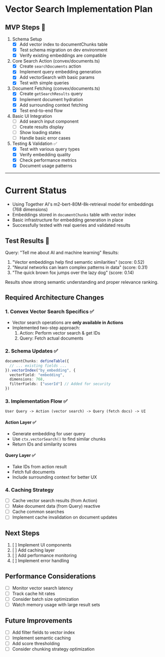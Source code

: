 # Vector Search Implementation Plan

## MVP Steps 🎯

1. Schema Setup
   - [x] Add vector index to documentChunks table
   - [x] Test schema migration on dev environment
   - [x] Verify existing embeddings are compatible

2. Core Search Action (convex/documents.ts)
   - [x] Create `searchDocuments` action
   - [x] Implement query embedding generation
   - [x] Add vectorSearch with basic params
   - [x] Test with simple queries

3. Document Fetching (convex/documents.ts)
   - [x] Create `getSearchResults` query
   - [x] Implement document hydration
   - [x] Add surrounding context fetching
   - [x] Test end-to-end flow

4. Basic UI Integration
   - [ ] Add search input component
   - [ ] Create results display
   - [ ] Show loading states
   - [ ] Handle basic error cases

5. Testing & Validation ✅
   - [x] Test with various query types
   - [x] Verify embedding quality
   - [x] Check performance metrics
   - [x] Document usage patterns

---

# Current Status
- Using Together AI's m2-bert-80M-8k-retrieval model for embeddings (768 dimensions)
- Embeddings stored in `documentChunks` table with vector index
- Basic infrastructure for embedding generation in place
- Successfully tested with real queries and validated results

## Test Results 🎯
Query: "Tell me about AI and machine learning"
Results:
1. "Vector embeddings help find semantic similarities" (score: 0.52)
2. "Neural networks can learn complex patterns in data" (score: 0.31)
3. "The quick brown fox jumps over the lazy dog" (score: 0.14)

Results show strong semantic understanding and proper relevance ranking.

## Required Architecture Changes

### 1. Convex Vector Search Specifics ✅
- Vector search operations are **only available in Actions**
- Implemented two-step approach:
  1. Action: Perform vector search & get IDs
  2. Query: Fetch actual documents

### 2. Schema Updates ✅
```typescript
documentChunks: defineTable({
  // ... existing fields ...
}).vectorIndex("by_embedding", {
  vectorField: "embedding",
  dimensions: 768,
  filterFields: ["userId"] // Added for security
})
```

### 3. Implementation Flow ✅
```
User Query -> Action (vector search) -> Query (fetch docs) -> UI
```

#### Action Layer ✅
- Generate embedding for user query
- Use `ctx.vectorSearch()` to find similar chunks
- Return IDs and similarity scores

#### Query Layer ✅
- Take IDs from action result
- Fetch full documents
- Include surrounding context for better UX

### 4. Caching Strategy
- [ ] Cache vector search results (from Action)
- [ ] Make document data (from Query) reactive
- [ ] Cache common searches
- [ ] Implement cache invalidation on document updates

## Next Steps
1. [ ] Implement UI components
2. [ ] Add caching layer
3. [ ] Add performance monitoring
4. [ ] Implement error handling

## Performance Considerations
- [ ] Monitor vector search latency
- [ ] Track cache hit rates
- [ ] Consider batch size optimization
- [ ] Watch memory usage with large result sets

## Future Improvements
- [ ] Add filter fields to vector index
- [ ] Implement semantic caching
- [ ] Add score thresholding
- [ ] Consider chunking strategy optimization 